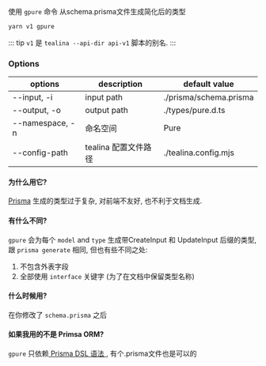 使用 `gpure` 命令 从schema.prisma文件生成简化后的类型

```bash
yarn v1 gpure
```

::: tip `v1` 是 `tealina --api-dir api-v1` 脚本的别名.
:::

### Options

| options         | description                 | default value          |
| --------------- | --------------------------- | ---------------------- |
| --input, -i     | input path                  | ./prisma/schema.prisma |
| --output, -o    | output path                 | ./types/pure.d.ts      |
| --namespace, -n | 命名空间 | Pure                   |
| --config-path   | tealina 配置文件路径        | ./tealina.config.mjs   |

#### 为什么用它?

[Prisma](https://www.prisma.io) 生成的类型过于复杂, 对前端不友好, 也不利于文档生成. 

#### 有什么不同?

`gpure` 会为每个 `model` and `type` 生成带CreateInput 和 UpdateInput 后缀的类型, 跟 `prisma generate` 相同, 但也有些不同之处:

1. 不包含外表字段
1. 全部使用 `interface` 关键字 (为了在文档中保留类型名称)

#### 什么时候用?

在你修改了 `schema.prisma` 之后

#### 如果我用的不是 Primsa ORM?

`gpure` 只依赖[ Prisma DSL 语法 ](https://www.prisma.io/docs/concepts/components/prisma-schema#syntax), 有个.prisma文件也是可以的
